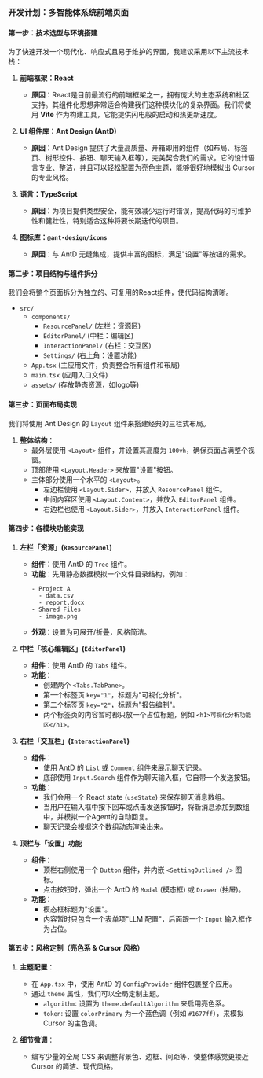 ### **开发计划：多智能体系统前端页面**

#### **第一步：技术选型与环境搭建**

为了快速开发一个现代化、响应式且易于维护的界面，我建议采用以下主流技术栈：

1.  **前端框架：React**
    *   **原因**：React是目前最流行的前端框架之一，拥有庞大的生态系统和社区支持。其组件化思想非常适合构建我们这种模块化的复杂界面。我们将使用 **Vite** 作为构建工具，它能提供闪电般的启动和热更新速度。

2.  **UI 组件库：Ant Design (AntD)**
    *   **原因**：Ant Design 提供了大量高质量、开箱即用的组件（如布局、标签页、树形控件、按钮、聊天输入框等），完美契合我们的需求。它的设计语言专业、整洁，并且可以轻松配置为亮色主题，能够很好地模拟出 Cursor 的专业风格。

3.  **语言：TypeScript**
    *   **原因**：为项目提供类型安全，能有效减少运行时错误，提高代码的可维护性和健壮性，特别适合这种将要长期迭代的项目。

4.  **图标库：`@ant-design/icons`**
    *   **原因**：与 AntD 无缝集成，提供丰富的图标，满足"设置"等按钮的需求。

#### **第二步：项目结构与组件拆分**

我们会将整个页面拆分为独立的、可复用的React组件，使代码结构清晰。

*   `src/`
    *   `components/`
        *   `ResourcePanel/` (左栏：资源区)
        *   `EditorPanel/` (中栏：编辑区)
        *   `InteractionPanel/` (右栏：交互区)
        *   `Settings/` (右上角：设置功能)
    *   `App.tsx` (主应用文件，负责整合所有组件和布局)
    *   `main.tsx` (应用入口文件)
    *   `assets/` (存放静态资源，如logo等)

#### **第三步：页面布局实现**

我们将使用 Ant Design 的 `Layout` 组件来搭建经典的三栏式布局。

1.  **整体结构**：
    *   最外层使用 `<Layout>` 组件，并设置其高度为 `100vh`，确保页面占满整个视窗。
    *   顶部使用 `<Layout.Header>` 来放置"设置"按钮。
    *   主体部分使用一个水平的 `<Layout>`。
        *   左边栏使用 `<Layout.Sider>`，并放入 `ResourcePanel` 组件。
        *   中间内容区使用 `<Layout.Content>`，并放入 `EditorPanel` 组件。
        *   右边栏也使用 `<Layout.Sider>`，并放入 `InteractionPanel` 组件。

#### **第四步：各模块功能实现**

1.  **左栏「资源」(`ResourcePanel`)**
    *   **组件**：使用 AntD 的 `Tree` 组件。
    *   **功能**：先用静态数据模拟一个文件目录结构，例如：
        ```
        - Project A
          - data.csv
          - report.docx
        - Shared Files
          - image.png
        ```
    *   **外观**：设置为可展开/折叠，风格简洁。

2.  **中栏「核心编辑区」(`EditorPanel`)**
    *   **组件**：使用 AntD 的 `Tabs` 组件。
    *   **功能**：
        *   创建两个 `<Tabs.TabPane>`。
        *   第一个标签页 `key="1"`，标题为"可视化分析"。
        *   第二个标签页 `key="2"`，标题为"报告编制"。
        *   两个标签页的内容暂时都只放一个占位标题，例如 `<h1>可视化分析功能区</h1>`。

3.  **右栏「交互栏」(`InteractionPanel`)**
    *   **组件**：
        *   使用 AntD 的 `List` 或 `Comment` 组件来展示聊天记录。
        *   底部使用 `Input.Search` 组件作为聊天输入框，它自带一个发送按钮。
    *   **功能**：
        *   我们会用一个 React state (`useState`) 来保存聊天消息数组。
        *   当用户在输入框中按下回车或点击发送按钮时，将新消息添加到数组中，并模拟一个Agent的自动回复。
        *   聊天记录会根据这个数组动态渲染出来。

4.  **顶栏与「设置」功能**
    *   **组件**：
        *   顶栏右侧使用一个 `Button` 组件，并内嵌 `<SettingOutlined />` 图标。
        *   点击按钮时，弹出一个 AntD 的 `Modal` (模态框) 或 `Drawer` (抽屉)。
    *   **功能**：
        *   模态框标题为"设置"。
        *   内容暂时只包含一个表单项"LLM 配置"，后面跟一个 `Input` 输入框作为占位。

#### **第五步：风格定制（亮色系 & Cursor 风格）**

1.  **主题配置**：
    *   在 `App.tsx` 中，使用 AntD 的 `ConfigProvider` 组件包裹整个应用。
    *   通过 `theme` 属性，我们可以全局定制主题。
        *   `algorithm`: 设置为 `theme.defaultAlgorithm` 来启用亮色系。
        *   `token`: 设置 `colorPrimary` 为一个蓝色调（例如 `#1677ff`），来模拟 Cursor 的主色调。

2.  **细节微调**：
    *   编写少量的全局 CSS 来调整背景色、边框、间距等，使整体感觉更接近 Cursor 的简洁、现代风格。 